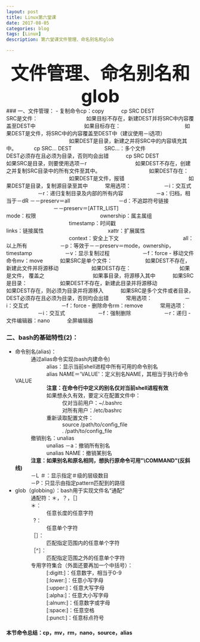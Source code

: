 ```yaml
---
layout: post
title: Linux第六堂课
date: 2017-08-05
categories: blog
tags: [Linux]
description: 第六堂课文件管理、命名别名和glob

---
```


<center>
<font size="7" ><b>文件管理、命名别名和glob</b></font>
</center> 
### 一、文件管理：     
- 复制命令cp：copy     
&emsp;&emsp;&emsp;cp SRC DEST            
&emsp;&emsp;&emsp;&emsp;&emsp;&emsp;SRC是文件：     
&emsp;&emsp;&emsp;&emsp;&emsp;&emsp;&emsp;&emsp;&emsp;如果目标不存在，新建DEST并将SRC中内容覆盖至DEST中             
&emsp;&emsp;&emsp;&emsp;&emsp;&emsp;&emsp;&emsp;&emsp;如果目标存在：      
&emsp;&emsp;&emsp;&emsp;&emsp;&emsp;&emsp;&emsp;&emsp;&emsp;&emsp;&emsp;如果DEST是文件，将SRC中的内容覆盖至DEST中（建议使用－i选项）                
&emsp;&emsp;&emsp;&emsp;&emsp;&emsp;&emsp;&emsp;&emsp;&emsp;&emsp;&emsp;如果DEST是目录，新建之并将SRC中的内容填充其中。            
&emsp;&emsp;&emsp;cp SRC... DEST      
&emsp;&emsp;&emsp;&emsp;&emsp;&emsp;SRC...：多个文件           
&emsp;&emsp;&emsp;&emsp;&emsp;&emsp;&emsp;&emsp;&emsp;DEST必须存在且必须为目录，否则均会出错            
&emsp;&emsp;&emsp;cp SRC DEST     
&emsp;&emsp;&emsp;&emsp;&emsp;&emsp;如果SRC是目录，则要使用选项－r         
&emsp;&emsp;&emsp;&emsp;&emsp;&emsp;&emsp;&emsp;&emsp;如果DEST不存在，创建之并复制SRC目录中的所有文件至其中。           
&emsp;&emsp;&emsp;&emsp;&emsp;&emsp;&emsp;&emsp;&emsp;如果DEST存在：    
&emsp;&emsp;&emsp;&emsp;&emsp;&emsp;&emsp;&emsp;&emsp;&emsp;&emsp;&emsp;如果DEST是文件，报错        
&emsp;&emsp;&emsp;&emsp;&emsp;&emsp;&emsp;&emsp;&emsp;&emsp;&emsp;&emsp;如果DEST是目录，复制源目录至其中                   
&emsp;&emsp;&emsp;常用选项：     
&emsp;&emsp;&emsp;&emsp;&emsp;&emsp;－i：交互式     
&emsp;&emsp;&emsp;&emsp;&emsp;&emsp;－r：递归复制目录及内部的所有内容     
&emsp;&emsp;&emsp;&emsp;&emsp;&emsp;－a：归档，相当于－dR －－preserv＝all     
&emsp;&emsp;&emsp;&emsp;&emsp;&emsp;&emsp;&emsp;&emsp;－d：不追踪符号链接      
&emsp;&emsp;&emsp;&emsp;&emsp;&emsp;&emsp;&emsp;&emsp;－－preserv＝[ATTR_LIST]     
&emsp;&emsp;&emsp;&emsp;&emsp;&emsp;&emsp;&emsp;&emsp;&emsp;&emsp;&emsp;mode：权限    
&emsp;&emsp;&emsp;&emsp;&emsp;&emsp;&emsp;&emsp;&emsp;&emsp;&emsp;&emsp;ownership：属主属组   
&emsp;&emsp;&emsp;&emsp;&emsp;&emsp;&emsp;&emsp;&emsp;&emsp;&emsp;&emsp;timestamp：时间戳    
&emsp;&emsp;&emsp;&emsp;&emsp;&emsp;&emsp;&emsp;&emsp;&emsp;&emsp;&emsp;links：链接属性       
&emsp;&emsp;&emsp;&emsp;&emsp;&emsp;&emsp;&emsp;&emsp;&emsp;&emsp;&emsp;xattr：扩展属性   
&emsp;&emsp;&emsp;&emsp;&emsp;&emsp;&emsp;&emsp;&emsp;&emsp;&emsp;&emsp;context：安全上下文   
&emsp;&emsp;&emsp;&emsp;&emsp;&emsp;&emsp;&emsp;&emsp;&emsp;&emsp;&emsp;all：以上所有    
&emsp;&emsp;&emsp;&emsp;&emsp;&emsp;－p：等效于－－preserv＝mode，ownership，timestamp    
&emsp;&emsp;&emsp;&emsp;&emsp;&emsp;－v：显示复制过程     
&emsp;&emsp;&emsp;&emsp;&emsp;&emsp;－f：force
- 移动文件命令mv：move               
&emsp;&emsp;&emsp;如果SRC是单个文件：          
&emsp;&emsp;&emsp;&emsp;&emsp;&emsp;如果DEST不存在，新建此文件并将源移动           
&emsp;&emsp;&emsp;&emsp;&emsp;&emsp;如果DEST存在：    
&emsp;&emsp;&emsp;&emsp;&emsp;&emsp;&emsp;&emsp;&emsp;如果是文件， 覆盖之    
&emsp;&emsp;&emsp;&emsp;&emsp;&emsp;&emsp;&emsp;&emsp;如果事目录，将源移入其中    
&emsp;&emsp;&emsp;如果SRC是目录：    
&emsp;&emsp;&emsp;&emsp;&emsp;&emsp;如果DEST不存在，新建此目录并将源移动          
&emsp;&emsp;&emsp;&emsp;&emsp;&emsp;如果DEST存在，则必须为目录并将源移入    
&emsp;&emsp;&emsp;如果SRC是多个文件或者目录，DEST必须存在且必须为目录，否则均会出错       
&emsp;&emsp;&emsp;常用选项：         
&emsp;&emsp;&emsp;&emsp;&emsp;&emsp;－i：交互式     
&emsp;&emsp;&emsp;&emsp;&emsp;&emsp;－f：force                
- 删除命令rm：remove              
&emsp;&emsp;&emsp;常用选项：      
&emsp;&emsp;&emsp;&emsp;&emsp;&emsp;－i：交互式      
&emsp;&emsp;&emsp;&emsp;&emsp;&emsp;－f：强制删除       
&emsp;&emsp;&emsp;&emsp;&emsp;&emsp;－r：递归      
- 文件编辑器：nano            
&emsp;&emsp;&emsp;全屏编辑器               

### 二、bash的基础特性(2)：        
- 命令别名(alias)：                      
&emsp;&emsp;&emsp;通过alias命令实现(bash内建命令)    
&emsp;&emsp;&emsp;&emsp;&emsp;&emsp;alias：显示当前shell进程中所有可用的命令别名       
&emsp;&emsp;&emsp;&emsp;&emsp;&emsp;alias NAME＝'VALUE'：定义别名NAME，其相当于执行命令VALUE    
&emsp;&emsp;&emsp;&emsp;&emsp;&emsp;**注意：在命令行中定义的别名仅对当前shell进程有效**    
&emsp;&emsp;&emsp;&emsp;&emsp;&emsp;如果想永久有效，要定义在配置文件中：      
&emsp;&emsp;&emsp;&emsp;&emsp;&emsp;&emsp;&emsp;&emsp;仅对当前用户：~/.bashrc     
&emsp;&emsp;&emsp;&emsp;&emsp;&emsp;&emsp;&emsp;&emsp;对所有用户：/etc/bashrc    
&emsp;&emsp;&emsp;&emsp;&emsp;&emsp;重新读取配置文件：    
&emsp;&emsp;&emsp;&emsp;&emsp;&emsp;&emsp;&emsp;&emsp;source /path/to/config_file     
&emsp;&emsp;&emsp;&emsp;&emsp;&emsp;&emsp;&emsp;&emsp;. /path/to/config_file    
&emsp;&emsp;&emsp;撤销别名：unalias    
&emsp;&emsp;&emsp;&emsp;&emsp;&emsp;unalias －a：撤销所有别名     
&emsp;&emsp;&emsp;&emsp;&emsp;&emsp;unalias NAME：撤销某别名      
&emsp;&emsp;&emsp;**注意：如果别名和原名相同，想执行原命令可用"\COMMAND"(反斜线)**      
&emsp;&emsp;&emsp;－L ＃：显示指定＃级的层级数目        
&emsp;&emsp;&emsp;－P：只显示由指定pattern匹配到的路径      
- glob（globbing）：bash用于实现文件名“通配”           
&emsp;&emsp;&emsp;通配符：＊，？，［］                
&emsp;&emsp;&emsp;＊：       
&emsp;&emsp;&emsp;&emsp;&emsp;&emsp;任意长度的任意字符         
&emsp;&emsp;&emsp;&ensp;?：    
&emsp;&emsp;&emsp;&emsp;&emsp;&emsp;任意单个字符      
&emsp;&emsp;&emsp;［］：    
&emsp;&emsp;&emsp;&emsp;&emsp;&emsp;匹配指定范围内的任意单个字符     
&emsp;&emsp;&emsp;［^］：          
&emsp;&emsp;&emsp;&emsp;&emsp;&emsp;匹配指定范围之外的任意单个字符     
&emsp;&emsp;&emsp;专用字符集合（外面还要再加一个中括号）：     
&emsp;&emsp;&emsp;&emsp;&emsp;&emsp;[:digitt:]：任意数字，相当于0-9      
&emsp;&emsp;&emsp;&emsp;&emsp;&emsp;[:lower:]：任意小写字母     
&emsp;&emsp;&emsp;&emsp;&emsp;&emsp;[:upper:]：任意大写字母    
&emsp;&emsp;&emsp;&emsp;&emsp;&emsp;[:alpha:]：任意大小写字母     
&emsp;&emsp;&emsp;&emsp;&emsp;&emsp;[:alnum:]：任意数字或字母       
&emsp;&emsp;&emsp;&emsp;&emsp;&emsp;[:space:]：任意空格     
&emsp;&emsp;&emsp;&emsp;&emsp;&emsp;[:punct:]：任意标点符号      


#### 本节命令总结：cp，mv，rm，nano，source，alias                 

